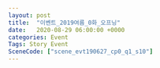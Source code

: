 ```yaml
---
layout: post
title:  "이벤트_2019여름_0화_오프닝"
date:   2020-08-29 06:00:00 +0000
categories: Event
Tags: Story Event
SceneCode: ["scene_evt190627_cp0_q1_s10"]
---
```

